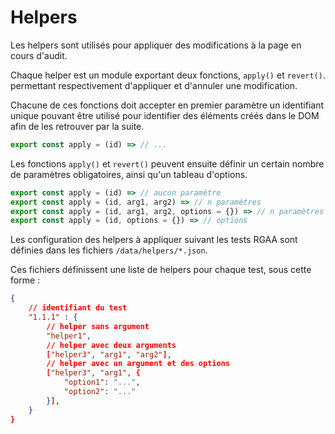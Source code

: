 # Helpers

Les helpers sont utilisés pour appliquer des modifications à la page en cours d'audit.

Chaque helper est un module exportant deux fonctions, `apply()` et `revert()`. permettant respectivement d'appliquer et d'annuler une modification.

Chacune de ces fonctions doit accepter en premier paramètre un identifiant unique pouvant être utilisé pour identifier des éléments créés dans le DOM afin de les retrouver par la suite.

```js
export const apply = (id) => // ...
```

Les fonctions `apply()` et `revert()` peuvent ensuite définir un certain nombre de paramètres obligatoires, ainsi qu'un tableau d'options.

```js
export const apply = (id) => // aucun paramètre
export const apply = (id, arg1, arg2) => // n paramètres
export const apply = (id, arg1, arg2, options = {}) => // n paramètres + options
export const apply = (id, options = {}) => // options
```

Les configuration des helpers à appliquer suivant les tests RGAA sont définies dans les fichiers `/data/helpers/*.json`.

Ces fichiers définissent une liste de helpers pour chaque test, sous cette forme :

```json
{
    // identifiant du test
    "1.1.1" : {
        // helper sans argument
        "helper1",
        // helper avec deux arguments
        ["helper3", "arg1", "arg2"],
        // helper avec un argument et des options
        ["helper3", "arg1", {
            "option1": "...",
            "option2": "..."
        }],
    }
}
```
